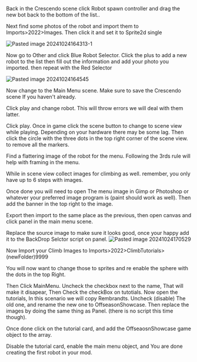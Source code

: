 Back in the Crescendo scene click Robot spawn controller and drag the new bot back to the bottom of the list..

Next find some photos of the robot and import them to Imports>2022>Images. Then click it and set it to Sprite2d single

![Pasted image 20241024164313-1](https://github.com/user-attachments/assets/7fb9bbe9-3e4f-4ead-a7cd-ef13d837c485)


Now go to Other and click Blue Robot Selector. Click the plus to add a new robot to the list then fill out the information and add your photo you imported. then repeat with the Red Selector

![Pasted image 20241024164545](https://github.com/user-attachments/assets/ffe5764f-fc5f-4d9b-9d32-9c66e4074c4c)

Now change to the Main Menu scene. Make sure to save the Crescendo scene If you haven't already.

Click play and change robot. This will throw errors we will deal with them latter.

Click play. Once in game click the scene button to change to scene view while playing. Depending on your hardware there may be some lag. Then click the circle with the three dots in the top right corner of the scene view. to remove all the markers.

Find a flattering image of the robot for the menu. Following the 3rds rule will help with framing in the menu.

While in scene view collect images for climbing as well. remember, you only have up to 6 steps with images.

Once done you will need to open The menu image in Gimp or Photoshop or whatever your preferred image program is (paint should work as well). Then add the banner in the top right to the image.

Export then import to the same place as the previous, then open canvas and click panel in the main menu scene.

Replace the source image to make sure it looks good, once your happy add it to the BackDrop Selctor script on panel.
![Pasted image 20241024170529](https://github.com/user-attachments/assets/788c0b8b-dd0c-4a59-8580-0939991f4670)


Now Import your Climb Images to Imports>2022>ClimbTutorials>(newFolder)9999

You will now want to change those to sprites and re enable the sphere with the dots in the top Right.

Then Click MainMenu. Uncheck the checkbox next to the name, That will make it disapear, Then Check the checkBox on tutotials. Now open the tutorials, In this scenario we will copy Rembrandts. Uncheck (disable) The old one, and rename the new one to OffseasonShowcase. Then replace the images by doing the same thing as Panel. (there is no script this time though). 

Once done click on the tutorial card, and add the OffseaosnShowcase game object to the array.

Disable the tutorial card, enable the main menu object, and You are done creating the first robot in your mod.
